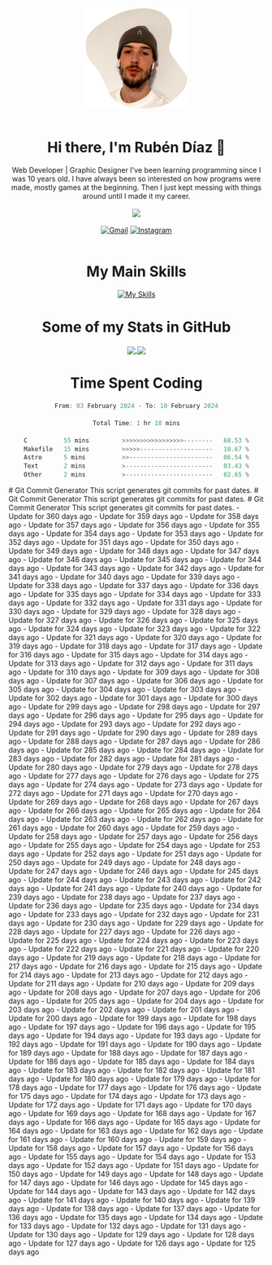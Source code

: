 <div align="center">
	<img src="./.img/yo_github_pfp.png" alt="Rubén Díaz" width=200/><br><br>
	
	
 # Hi there, I'm Rubén Díaz 👋

  Web Developer | Graphic Designer
  I've been learning programming since I was 10 years old. I have always been so interested on how programs were made, mostly games at the beginning. Then I just kept messing with things around until I made it my career.
  <br>
  <br>
  <a href="https://www.github.com/rubendiazzz" target="_blank" rel="noreferrer"><img
src="https://img.shields.io/github/followers/rubendiazzz?logo=github&style=for-the-badge&color=D14836&labelColor=E4405F" /></a>


  <a href="mailto:rubendfraga@gmail.com">![Gmail](https://img.shields.io/badge/Gmail-D14836?style=for-the-badge&logo=gmail&logoColor=white)</a>
  <a href="https://www.instagram.com/ruubendiazz">![Instagram](https://img.shields.io/badge/Instagram-%23E4405F.svg?style=for-the-badge&logo=Instagram&logoColor=white)</a><br><br>

  # My Main Skills
  [![My Skills](https://skillicons.dev/icons?i=js,html,css,c,cpp,cs,react,astro,mysql,mongo)](https://skillicons.dev)

  # Some of my Stats in GitHub
  <a href="https://github.com/anuraghazra/github-readme-stats">
	<img height=150 align="center" src="https://github-readme-stats.vercel.app/api?username=rubendiazzz&show_icons=true&theme=dracula" />
  </a>
  <a href="https://github.com/anuraghazra/convoychat">
	<img height=150 align="center" src="https://github-readme-stats.vercel.app/api/top-langs/?username=anuraghazra&hide_progress=true" />
  </a>

# Time Spent Coding
<!--START_SECTION:waka-->

```c
From: 03 February 2024 - To: 10 February 2024

Total Time: 1 hr 18 mins

C          55 mins         >>>>>>>>>>>>>>>>>--------   68.53 %
Makefile   15 mins         >>>>>--------------------   18.67 %
Astro      5 mins          >>-----------------------   06.54 %
Text       2 mins          >------------------------   03.43 %
Other      2 mins          >------------------------   02.65 %
```

<!--END_SECTION:waka-->
</div>
# Git Commit Generator
This script generates git commits for past dates.
# Git Commit Generator
This script generates git commits for past dates.
# Git Commit Generator
This script generates git commits for past dates.
- Update for 360 days ago
- Update for 359 days ago
- Update for 358 days ago
- Update for 357 days ago
- Update for 356 days ago
- Update for 355 days ago
- Update for 354 days ago
- Update for 353 days ago
- Update for 352 days ago
- Update for 351 days ago
- Update for 350 days ago
- Update for 349 days ago
- Update for 348 days ago
- Update for 347 days ago
- Update for 346 days ago
- Update for 345 days ago
- Update for 344 days ago
- Update for 343 days ago
- Update for 342 days ago
- Update for 341 days ago
- Update for 340 days ago
- Update for 339 days ago
- Update for 338 days ago
- Update for 337 days ago
- Update for 336 days ago
- Update for 335 days ago
- Update for 334 days ago
- Update for 333 days ago
- Update for 332 days ago
- Update for 331 days ago
- Update for 330 days ago
- Update for 329 days ago
- Update for 328 days ago
- Update for 327 days ago
- Update for 326 days ago
- Update for 325 days ago
- Update for 324 days ago
- Update for 323 days ago
- Update for 322 days ago
- Update for 321 days ago
- Update for 320 days ago
- Update for 319 days ago
- Update for 318 days ago
- Update for 317 days ago
- Update for 316 days ago
- Update for 315 days ago
- Update for 314 days ago
- Update for 313 days ago
- Update for 312 days ago
- Update for 311 days ago
- Update for 310 days ago
- Update for 309 days ago
- Update for 308 days ago
- Update for 307 days ago
- Update for 306 days ago
- Update for 305 days ago
- Update for 304 days ago
- Update for 303 days ago
- Update for 302 days ago
- Update for 301 days ago
- Update for 300 days ago
- Update for 299 days ago
- Update for 298 days ago
- Update for 297 days ago
- Update for 296 days ago
- Update for 295 days ago
- Update for 294 days ago
- Update for 293 days ago
- Update for 292 days ago
- Update for 291 days ago
- Update for 290 days ago
- Update for 289 days ago
- Update for 288 days ago
- Update for 287 days ago
- Update for 286 days ago
- Update for 285 days ago
- Update for 284 days ago
- Update for 283 days ago
- Update for 282 days ago
- Update for 281 days ago
- Update for 280 days ago
- Update for 279 days ago
- Update for 278 days ago
- Update for 277 days ago
- Update for 276 days ago
- Update for 275 days ago
- Update for 274 days ago
- Update for 273 days ago
- Update for 272 days ago
- Update for 271 days ago
- Update for 270 days ago
- Update for 269 days ago
- Update for 268 days ago
- Update for 267 days ago
- Update for 266 days ago
- Update for 265 days ago
- Update for 264 days ago
- Update for 263 days ago
- Update for 262 days ago
- Update for 261 days ago
- Update for 260 days ago
- Update for 259 days ago
- Update for 258 days ago
- Update for 257 days ago
- Update for 256 days ago
- Update for 255 days ago
- Update for 254 days ago
- Update for 253 days ago
- Update for 252 days ago
- Update for 251 days ago
- Update for 250 days ago
- Update for 249 days ago
- Update for 248 days ago
- Update for 247 days ago
- Update for 246 days ago
- Update for 245 days ago
- Update for 244 days ago
- Update for 243 days ago
- Update for 242 days ago
- Update for 241 days ago
- Update for 240 days ago
- Update for 239 days ago
- Update for 238 days ago
- Update for 237 days ago
- Update for 236 days ago
- Update for 235 days ago
- Update for 234 days ago
- Update for 233 days ago
- Update for 232 days ago
- Update for 231 days ago
- Update for 230 days ago
- Update for 229 days ago
- Update for 228 days ago
- Update for 227 days ago
- Update for 226 days ago
- Update for 225 days ago
- Update for 224 days ago
- Update for 223 days ago
- Update for 222 days ago
- Update for 221 days ago
- Update for 220 days ago
- Update for 219 days ago
- Update for 218 days ago
- Update for 217 days ago
- Update for 216 days ago
- Update for 215 days ago
- Update for 214 days ago
- Update for 213 days ago
- Update for 212 days ago
- Update for 211 days ago
- Update for 210 days ago
- Update for 209 days ago
- Update for 208 days ago
- Update for 207 days ago
- Update for 206 days ago
- Update for 205 days ago
- Update for 204 days ago
- Update for 203 days ago
- Update for 202 days ago
- Update for 201 days ago
- Update for 200 days ago
- Update for 199 days ago
- Update for 198 days ago
- Update for 197 days ago
- Update for 196 days ago
- Update for 195 days ago
- Update for 194 days ago
- Update for 193 days ago
- Update for 192 days ago
- Update for 191 days ago
- Update for 190 days ago
- Update for 189 days ago
- Update for 188 days ago
- Update for 187 days ago
- Update for 186 days ago
- Update for 185 days ago
- Update for 184 days ago
- Update for 183 days ago
- Update for 182 days ago
- Update for 181 days ago
- Update for 180 days ago
- Update for 179 days ago
- Update for 178 days ago
- Update for 177 days ago
- Update for 176 days ago
- Update for 175 days ago
- Update for 174 days ago
- Update for 173 days ago
- Update for 172 days ago
- Update for 171 days ago
- Update for 170 days ago
- Update for 169 days ago
- Update for 168 days ago
- Update for 167 days ago
- Update for 166 days ago
- Update for 165 days ago
- Update for 164 days ago
- Update for 163 days ago
- Update for 162 days ago
- Update for 161 days ago
- Update for 160 days ago
- Update for 159 days ago
- Update for 158 days ago
- Update for 157 days ago
- Update for 156 days ago
- Update for 155 days ago
- Update for 154 days ago
- Update for 153 days ago
- Update for 152 days ago
- Update for 151 days ago
- Update for 150 days ago
- Update for 149 days ago
- Update for 148 days ago
- Update for 147 days ago
- Update for 146 days ago
- Update for 145 days ago
- Update for 144 days ago
- Update for 143 days ago
- Update for 142 days ago
- Update for 141 days ago
- Update for 140 days ago
- Update for 139 days ago
- Update for 138 days ago
- Update for 137 days ago
- Update for 136 days ago
- Update for 135 days ago
- Update for 134 days ago
- Update for 133 days ago
- Update for 132 days ago
- Update for 131 days ago
- Update for 130 days ago
- Update for 129 days ago
- Update for 128 days ago
- Update for 127 days ago
- Update for 126 days ago
- Update for 125 days ago
